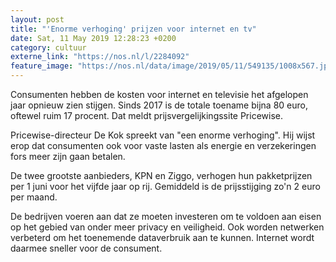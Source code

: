 ```yaml
---
layout: post
title: "'Enorme verhoging' prijzen voor internet en tv"
date: Sat, 11 May 2019 12:28:23 +0200
category: cultuur
externe_link: "https://nos.nl/l/2284092"
feature_image: "https://nos.nl/data/image/2019/05/11/549135/1008x567.jpg"
---
```


<p>Consumenten hebben de kosten voor internet en televisie het afgelopen jaar opnieuw zien stijgen. Sinds 2017 is de totale toename bijna 80 euro, oftewel ruim 17 procent. Dat meldt prijsvergelijkingssite Pricewise.</p>
<p>Pricewise-directeur De Kok spreekt van "een enorme verhoging". Hij wijst erop dat consumenten ook voor vaste lasten als energie en verzekeringen fors meer zijn gaan betalen.</p>
<p>De twee grootste aanbieders, KPN en Ziggo, verhogen hun pakketprijzen per 1 juni voor het vijfde jaar op rij. Gemiddeld is de prijsstijging zo'n 2 euro per maand.</p>
<p>De bedrijven voeren aan dat ze moeten investeren om te voldoen aan eisen op het gebied van onder meer privacy en veiligheid. Ook worden netwerken verbeterd om het toenemende dataverbruik aan te kunnen. Internet wordt daarmee sneller voor de consument.</p>
